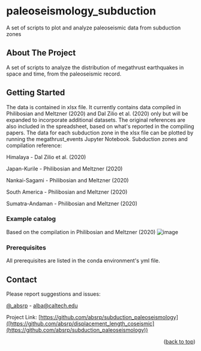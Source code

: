 # paleoseismology_subduction
A set of scripts to plot and analyze paleoseismic data from subduction zones

<!-- Improved compatibility of back to top link: See: https://github.com/othneildrew/Best-README-Template/pull/73 -->
<a name="readme-top"></a>
<!--
*** Thanks for checking out the Best-README-Template. If you have a suggestion
*** that would make this better, please fork the repo and create a pull request
*** or simply open an issue with the tag "enhancement".
*** Don't forget to give the project a star!
*** Thanks again! Now go create something AMAZING! :D
-->


<!-- ABOUT THE PROJECT -->
## About The Project

A set of scripts to analyze the distribution of megathrust earthquakes in space and time, from the paleoseismic record. 

<!-- GETTING STARTED -->
## Getting Started

The data is contained in xlsx file. It currently contains data compiled in Philibosian and Meltzner (2020) and Dal Zilio et al. (2020) only but will be expanded to incorporate additional datasets. The original references are also included in the spreadsheet, based on what's reported in the compiling papers. 
The data for each subduction zone in the xlsx file can be plotted by running the megathrust_events Jupyter Notebook.
Subduction zones and compilation reference:

Himalaya - Dal Zilio et al. (2020)

Japan-Kurile - Philibosian and Meltzner (2020)

Nankai-Sagami - Philibosian and Meltzner (2020)

South America - Philibosian and Meltzner (2020)

Sumatra-Andaman - Philibosian and Meltzner (2020)

### Example catalog
Based on the compilation in Philibosian and Meltzner (2020)
![image](https://github.com/absrp/paleoseismology_subduction/assets/52015046/8f37ed47-955a-4af6-a1c9-c8b7cd605f77)

### Prerequisites

All prerequisites are listed in the conda environment's yml file. 

<!-- CONTACT -->
## Contact

Please report suggestions and issues:

[@_absrp](https://twitter.com/_absrp) - alba@caltech.edu

Project Link: [https://github.com/absrp/subduction_paleoseismology]([https://github.com/absrp/displacement_length_coseismic](https://github.com/absrp/subduction_paleoseismology))

<p align="right">(<a href="#readme-top">back to top</a>)</p>






